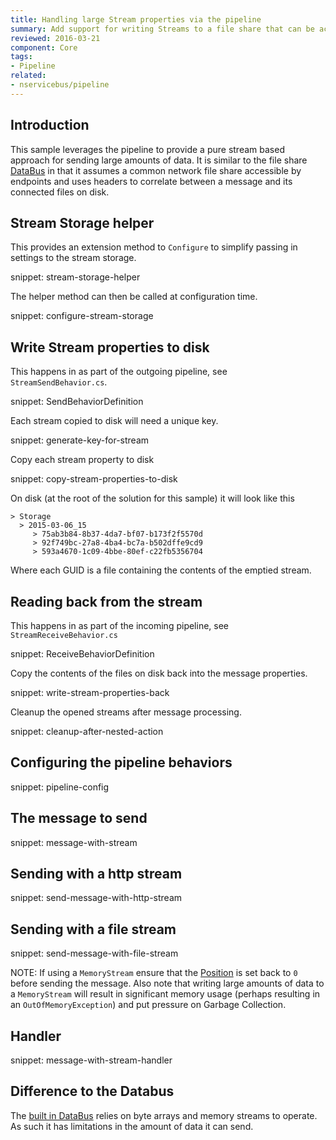 ```yaml
---
title: Handling large Stream properties via the pipeline
summary: Add support for writing Streams to a file share that can be accessed by multiple endpoints.
reviewed: 2016-03-21
component: Core
tags:
- Pipeline
related:
- nservicebus/pipeline
---
```



## Introduction

This sample leverages the pipeline to provide a pure stream based approach for sending large amounts of data. It is similar to the file share [DataBus](/nservicebus/messaging/databus/file-share.md) in that it assumes a common network file share accessible by endpoints and uses headers to correlate between a message and its connected files on disk.


## Stream Storage helper

This provides an extension method to `Configure` to simplify passing in settings to the stream storage.

snippet: stream-storage-helper

The helper method can then be called at configuration time.

snippet: configure-stream-storage


## Write Stream properties to disk

This happens in as part of the outgoing pipeline, see `StreamSendBehavior.cs`.

snippet: SendBehaviorDefinition

Each stream copied to disk will need a unique key.

snippet: generate-key-for-stream

Copy each stream property to disk

snippet: copy-stream-properties-to-disk

On disk (at the root of the solution for this sample) it will look like this

```no-highlight
> Storage
  > 2015-03-06_15
     > 75ab3b84-8b37-4da7-bf07-b173f2f5570d
     > 92f749bc-27a8-4ba4-bc7a-b502dffe9cd9
     > 593a4670-1c09-4bbe-80ef-c22fb5356704
```

Where each GUID is a file containing the contents of the emptied stream.


## Reading back from the stream

This happens in as part of the incoming pipeline, see `StreamReceiveBehavior.cs`

snippet: ReceiveBehaviorDefinition

Copy the contents of the files on disk back into the message properties.

snippet: write-stream-properties-back

Cleanup the opened streams after message processing.

snippet: cleanup-after-nested-action


## Configuring the pipeline behaviors

snippet: pipeline-config


## The message to send

snippet: message-with-stream


## Sending with a http stream

snippet: send-message-with-http-stream


## Sending with a file stream

snippet: send-message-with-file-stream

NOTE: If using a `MemoryStream` ensure that the [Position](https://msdn.microsoft.com/en-us/library/system.io.memorystream.position.aspx) is set back to `0` before sending the message. Also note that writing large amounts of data to a `MemoryStream` will result in significant memory usage (perhaps resulting in an `OutOfMemoryException`) and put pressure on Garbage Collection.


## Handler

snippet: message-with-stream-handler


## Difference to the Databus

The [built in DataBus](/nservicebus/messaging/databus/) relies on byte arrays and memory streams to operate. As such it has limitations in the amount of data it can send.
